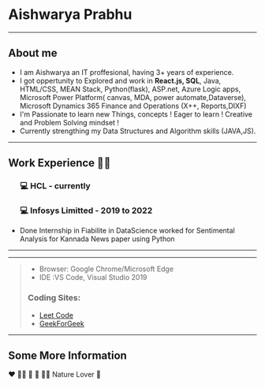 # Aishwarya Prabhu
<hr>
<h2>About me</h2>
<ul>
  <li>
    I am Aishwarya an IT proffesional, having 3+ years of experience.
  </li>
  <li>
    I got oppertunity to Explored and work in <b>React.js, SQL</b>, Java, HTML/CSS, MEAN Stack, Python(flask), ASP.net, Azure Logic apps, Microsoft Power Platform( canvas, MDA, power automate,Dataverse), Microsoft Dynamics 365 Finance and Operations (X++, Reports,DIXF)
  </li>
  <li>I'm Passionate to learn new Things, concepts ! Eager to learn ! Creative and Problem Solving mindset !</li>
  <li>
    Currently strengthing my Data Structures and Algorithm skills (JAVA,JS).
  </li>
</ul>
<!-- Office -->
<hr>
<h2>Work Experience 👩‍💻</h2>
<ul>

<h3> 💻 HCL - currently</h3>
<p>
  
</p>
<h3> 💻 Infosys Limitted - 2019  to 2022</h3>
<p>
  
</p>
<li>Done Internship in Fiabilite in DataScience worked for Sentimental Analysis for Kannada News paper using Python </li>
</ul>
<!- other stuff-->
<hr>
 
 

<hr>

>- Browser: Google Chrome/Microsoft Edge
>- IDE :VS Code, Visual Studio 2019
>### Coding Sites:
>-  <a href="https://leetcode.com/PrabhuAishwarya/"> Leet Code </a>
>-  <a href="https://auth.geeksforgeeks.org/user/prabhuaishwaryaslearn/"> GeekForGeek </a>

<hr>
<h2>Some More Information</h2>

❤️ 👩‍🎨 🎨 🎸 👩‍🎤
Nature Lover 🌴
